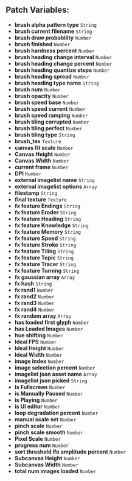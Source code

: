 ## Patch Variables:

* __brush alpha pattern type__ ```String```
* __brush current filename__ ```String```
* __brush draw probability__ ```Number```
* __brush finished__ ```Number```
* __brush hardness percent__ ```Number```
* __brush heading change interval__ ```Number```
* __brush heading change percent__ ```Number```
* __brush heading quantize steps__ ```Number```
* __brush heading spread__ ```Number```
* __brush heading type name__ ```String```
* __brush num__ ```Number```
* __brush opacity__ ```Number```
* __brush speed base__ ```Number```
* __brush speed current__ ```Number```
* __brush speed ramping__ ```Number```
* __brush tiling corrupted__ ```Number```
* __brush tiling perfect__ ```Number```
* __brush tiling type__ ```String```
* __brush_tex__ ```Texture```
* __canvas fit scale__ ```Number```
* __Canvas Height__ ```Number```
* __Canvas Width__ ```Number```
* __current frame__ ```Number```
* __DPI__ ```Number```
* __external imagelist name__ ```String```
* __external imagelist options__ ```Array```
* __filestamp__ ```String```
* __final texture__ ```Texture```
* __fx feature Endings__ ```String```
* __fx feature Eroder__ ```String```
* __fx feature Heading__ ```String```
* __fx feature Knowledge__ ```String```
* __fx feature Memory__ ```String```
* __fx feature Speed__ ```String```
* __fx feature Stroke__ ```String```
* __fx feature Tiling__ ```String```
* __fx feature Topic__ ```String```
* __fx feature Tracer__ ```String```
* __fx feature Turning__ ```String```
* __fx gaussian array__ ```Array```
* __fx hash__ ```String```
* __fx rand1__ ```Number```
* __fx rand2__ ```Number```
* __fx rand3__ ```Number```
* __fx rand4__ ```Number```
* __fx random array__ ```Array```
* __has loaded first glyph__ ```Number```
* __has Loaded Images__ ```Number```
* __hue shifting__ ```Number```
* __Ideal FPS__ ```Number```
* __Ideal Height__ ```Number```
* __Ideal Width__ ```Number```
* __image index__ ```Number```
* __image selection percent__ ```Number```
* __imagelist json asset name__ ```Array```
* __imagelist json picked__ ```String```
* __Is Fullscreen__ ```Number```
* __is Manually Paused__ ```Number```
* __is Playing__ ```Number```
* __is UI editor__ ```Number```
* __loop degradation percent__ ```Number```
* __manual scale set__ ```Number```
* __pinch scale__ ```Number```
* __pinch scale smooth__ ```Number```
* __Pixel Scale__ ```Number```
* __progress num__ ```Number```
* __sort threshold lfo amplitude percent__ ```Number```
* __Subcanvas Height__ ```Number```
* __Subcanvas Width__ ```Number```
* __total num images loaded__ ```Number```

